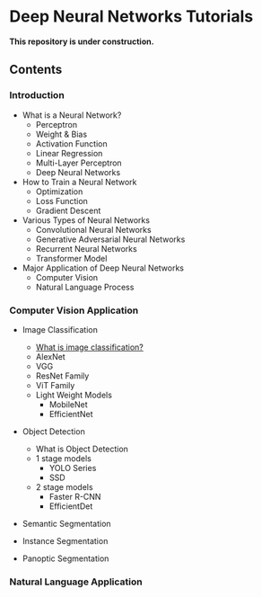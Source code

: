 # Deep Neural Networks Tutorials 

**This repository is under construction.**

## Contents 
### Introduction 
- What is a Neural Network?
  - Perceptron
  - Weight & Bias
  - Activation Function 
  - Linear Regression
  - Multi-Layer Perceptron  
  - Deep Neural Networks 
- How to Train a Neural Network
  - Optimization 
  - Loss Function 
  - Gradient Descent 
- Various Types of Neural Networks 
  - Convolutional Neural Networks
  - Generative Adversarial Neural Networks 
  - Recurrent Neural Networks
  - Transformer Model 
- Major Application of Deep Neural Networks 
  - Computer Vision 
  - Natural Language Process 
  
### Computer Vision Application
- Image Classification 
  - [What is image classification?](https://www.thinkautomation.com/eli5/eli5-what-is-image-classification-in-deep-learning/#:~:text=Image%20classification%20is%20where%20a%20computer%20can%20analyse%20an%20image%20and%20identify%20the%20%E2%80%98class%E2%80%99%20the%20image%20falls%20under.%20(Or%20a%20probability%20of%20the%20image%20being%20part%20of%20a%20%E2%80%98class%E2%80%99.)%20A%20class%20is%20essentially%20a%20label%2C%20for%20instance%2C%20%E2%80%98car%E2%80%99%2C%20%E2%80%98animal%E2%80%99%2C%20%E2%80%98building%E2%80%99%20and%20so%20on.%C2%A0)
  - AlexNet 
  - VGG 
  - ResNet Family 
  - ViT Family 
  - Light Weight Models 
    - MobileNet 
    - EfficientNet 
- Object Detection 
  - What is Object Detection 
  - 1 stage models 
    - YOLO Series 
    - SSD 
  - 2 stage models 
    - Faster R-CNN 
    - EfficientDet 

- Semantic Segmentation 
- Instance Segmentation 
- Panoptic Segmentation 

### Natural Language Application
  
 

